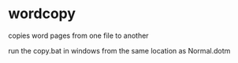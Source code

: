 # wordcopy
copies word pages from one file to another

run the copy.bat in windows from the same location as Normal.dotm

